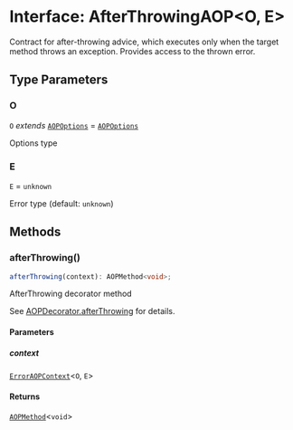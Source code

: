 # Interface: AfterThrowingAOP\<O, E\>

Contract for after-throwing advice, which executes only when
the target method throws an exception. Provides access to the thrown error.

## Type Parameters

### O

`O` *extends* [`AOPOptions`](AOPOptions.md) = [`AOPOptions`](AOPOptions.md)

Options type

### E

`E` = `unknown`

Error type (default: `unknown`)

## Methods

### afterThrowing()

```ts
afterThrowing(context): AOPMethod<void>;
```

AfterThrowing decorator method

See [AOPDecorator.afterThrowing](../classes/AOPDecorator.md#afterthrowing-2) for details.

#### Parameters

##### context

[`ErrorAOPContext`](../type-aliases/ErrorAOPContext.md)\<`O`, `E`\>

#### Returns

[`AOPMethod`](../type-aliases/AOPMethod.md)\<`void`\>
